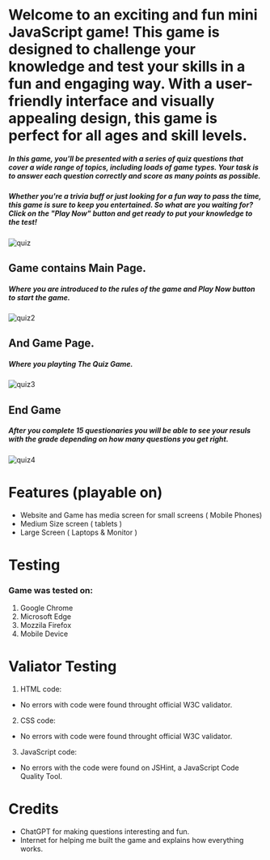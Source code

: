 # Welcome to an exciting and fun mini JavaScript game! This game is designed to challenge your knowledge and test your skills in a fun and engaging way. With a user-friendly interface and visually appealing design, this game is perfect for all ages and skill levels.

##### In this game, you'll be presented with a series of quiz questions that cover a wide range of topics, including loads of game types. Your task is to answer each question correctly and score as many points as possible.

##### Whether you're a trivia buff or just looking for a fun way to pass the time, this game is sure to keep you entertained. So what are you waiting for? Click on the "Play Now" button and get ready to put your knowledge to the test!

![quiz](https://github.com/Fwhiterabbit/game-quiz/assets/122694703/06009425-ef57-41c0-b02d-2f6d3d8363d4)
 
 ## Game contains Main Page.
 ##### Where you are introduced to the rules of the game and Play Now button to start the game.
 ![quiz2](https://github.com/Fwhiterabbit/game-quiz/assets/122694703/eb8e2483-760f-46c7-a37c-ecee0a78de6c)
 ## And Game Page.
 ##### Where you playting The Quiz Game.
 ![quiz3](https://github.com/Fwhiterabbit/game-quiz/assets/122694703/1d7cf819-5a4a-40cd-bafb-07862bc61430)
 
 ## End Game
 ##### After you complete 15 questionaries you will be able to see your resuls with the grade depending on how many questions you get right.
 ![quiz4](https://github.com/Fwhiterabbit/game-quiz/assets/122694703/fae1142a-8fcb-46d2-ad7f-478e6119ea0e)


# Features (playable on)
  * Website and Game has media screen for small screens ( Mobile Phones)
  * Medium Size screen ( tablets )
  * Large Screen ( Laptops & Monitor )

# Testing
### Game was tested on:
1. Google Chrome
2. Microsoft Edge
3. Mozzila Firefox
4. Mobile Device

# Valiator Testing
1. HTML code:
- No errors with code were found throught official W3C validator.
2. CSS code:
- No errors with code were found throught official W3C validator.
3. JavaScript code:
- No errors with the code were found on JSHint, a JavaScript Code Quality Tool.

# Credits
- ChatGPT for making questions interesting and fun.
- Internet for helping me built the game and explains how everything works.

